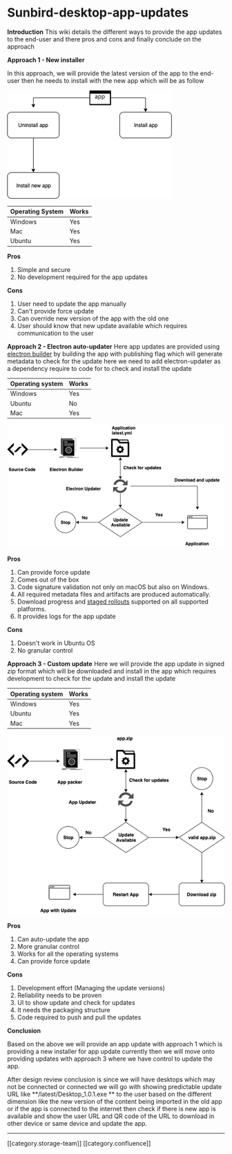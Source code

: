 # Sunbird-desktop-app-updates

**Introduction** This wiki details the different ways to provide the app updates to the end-user and there pros and cons and finally conclude on the approach

**Approach 1 - New installer**

In this approach, we will provide the latest version of the app to the end-user then he needs to install with the new app which will be as follow

![](<../../../../Design/sbdesign-ed-td-arch2/images/storage/App Updates 1.png>)

| Operating System | Works |
| ---------------- | ----- |
| Windows          | Yes   |
| Mac              | Yes   |
| Ubuntu           | Yes   |

**Pros**

1. Simple and secure
2. No development required for the app updates

**Cons**

1. User need to update the app manually&#x20;
2. Can't provide force update
3. Can override new version of the app with the old one
4. User should know that new update available which requires communication to the user

**Approach 2 - Electron auto-updater** Here app updates are provided using [electron builder](https://www.electron.build/) by building the app with publishing flag which will generate metadata to check for the update here we need to add electron-updater as a dependency require to code for to check and install the update

| Operating system | Works |
| ---------------- | ----- |
| Windows          | Yes   |
| Ubuntu           | No    |
| Mac              | Yes   |

![](<../../../../Design/sbdesign-ed-td-arch2/images/storage/App Updates electron builder.png>)

**Pros**

1. Can provide force update&#x20;
2. Comes out of the box
3. Code signature validation not only on macOS but also on Windows.
4. All required metadata files and artifacts are produced automatically.
5. Download progress and [staged rollouts](https://www.electron.build/auto-update#staged-rollouts) supported on all supported platforms.
6. It provides logs for the app update

**Cons**

1. Doesn't work in Ubuntu  OS
2. No granular control

**Approach 3 - Custom update** Here we will provide the app update in signed zip format which will be downloaded and install in the app which requires development to check for the update and install the update

| Operating system | Works |
| ---------------- | ----- |
| Windows          | Yes   |
| Ubuntu           | Yes   |
| Mac              | Yes   |

![](<../../../../Design/sbdesign-ed-td-arch2/images/storage/App Updates Custom.png>)

**Pros**

1. Can auto-update the app
2. More granular control
3. Works for all the operating systems
4. Can provide force update

**Cons**

1. Development effort (Managing the update versions)
2. Reliability needs to be proven
3. UI to show update and check for updates
4. It needs the packaging structure&#x20;
5. Code required to push and pull the updates

**Conclusion**

Based on the above we will provide an app update with approach 1 which is providing a new installer for app update currently then we will move onto providing updates with approach 3 where we have control to update the app.

After design review conclusion is since we will have desktops which may not be connected or connected we will go with showing predictable update URL like \*\*/latest/Desktop\_1.0.1.exe \*\* to the user based on the different dimension like the new version of the content being imported in the old app or if the app is connected to the internet then check if there is new app is available and show the user URL and QR code of the URL to download in other device or same device and update the app.

&#x20;&#x20;

***

\[\[category.storage-team]] \[\[category.confluence]]
